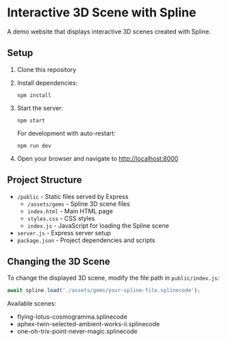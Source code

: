 # Interactive 3D Scene with Spline

A demo website that displays interactive 3D scenes created with Spline.

## Setup

1. Clone this repository
2. Install dependencies:
   ```
   npm install
   ```
3. Start the server:
   ```
   npm start
   ```
   
   For development with auto-restart:
   ```
   npm run dev
   ```

4. Open your browser and navigate to [http://localhost:8000](http://localhost:8000)

## Project Structure

- `/public` - Static files served by Express
  - `/assets/gems` - Spline 3D scene files
  - `index.html` - Main HTML page
  - `styles.css` - CSS styles
  - `index.js` - JavaScript for loading the Spline scene
- `server.js` - Express server setup
- `package.json` - Project dependencies and scripts

## Changing the 3D Scene

To change the displayed 3D scene, modify the file path in `public/index.js`:

```javascript
await spline.load('./assets/gems/your-spline-file.splinecode');
```

Available scenes:
- flying-lotus-cosmogramma.splinecode
- aphex-twin-selected-ambient-works-ii.splinecode
- one-oh-trix-point-never-magic.splinecode 
